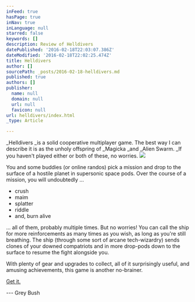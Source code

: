 ```yaml
---
inFeed: true
hasPage: true
inNav: true
inLanguage: null
starred: false
keywords: []
description: Review of Helldivers
datePublished: '2016-02-18T22:03:07.386Z'
dateModified: '2016-02-18T22:02:25.474Z'
title: Helldivers
author: []
sourcePath: _posts/2016-02-18-helldivers.md
published: true
authors: []
publisher:
  name: null
  domain: null
  url: null
  favicon: null
url: helldivers/index.html
_type: Article

---
```

_Helldivers _is a solid cooperative multiplayer game. The best way I can describe it is as the unholy offspring of _Magicka _and _Alien Swarm. _If you haven't played either or both of these, no worries. ![](https://the-grid-user-content.s3-us-west-2.amazonaws.com/1c73d08e-42cd-44c2-9139-394f5b85edfd.png)

You and some buddies (or online randos) pick a mission and drop to the surface of a hostile planet in supersonic space pods. Over the course of a mission, you will undoubtedly ...

* crush
* maim
* splatter
* riddle
* and, burn alive

... all of them, probably multiple times. But no worries! You can call the ship for more reinforcements as many times as you wish, as long as you're still breathing. The ship (through some sort of arcane tech-wizardry) sends clones of your downed compatriots and in more drop-pods down to the surface to resume the fight alongside you.

With plenty of gear and upgrades to collect, all of it surprisingly useful, and amusing achievements, this game is another no-brainer.

[Get it.][0]

--- Grey Bush

[0]: http://arrowheadgamestudios.com/games/helldivers/